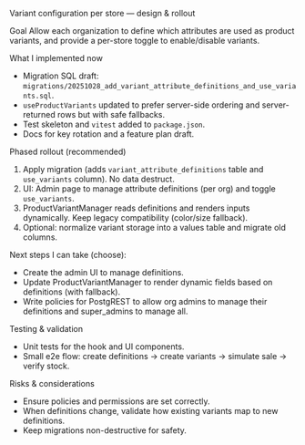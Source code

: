 Variant configuration per store — design & rollout

Goal
Allow each organization to define which attributes are used as product variants, and provide a per-store toggle to enable/disable variants.

What I implemented now
- Migration SQL draft: `migrations/20251028_add_variant_attribute_definitions_and_use_variants.sql`.
- `useProductVariants` updated to prefer server-side ordering and server-returned rows but with safe fallbacks.
- Test skeleton and `vitest` added to `package.json`.
- Docs for key rotation and a feature plan draft.

Phased rollout (recommended)
1) Apply migration (adds `variant_attribute_definitions` table and `use_variants` column). No data destruct.
2) UI: Admin page to manage attribute definitions (per org) and toggle `use_variants`.
3) ProductVariantManager reads definitions and renders inputs dynamically. Keep legacy compatibility (color/size fallback).
4) Optional: normalize variant storage into a values table and migrate old columns.

Next steps I can take (choose):
- Create the admin UI to manage definitions.
- Update ProductVariantManager to render dynamic fields based on definitions (with fallback).
- Write policies for PostgREST to allow org admins to manage their definitions and super_admins to manage all.

Testing & validation
- Unit tests for the hook and UI components.
- Small e2e flow: create definitions → create variants → simulate sale → verify stock.

Risks & considerations
- Ensure policies and permissions are set correctly.
- When definitions change, validate how existing variants map to new definitions.
- Keep migrations non-destructive for safety.
